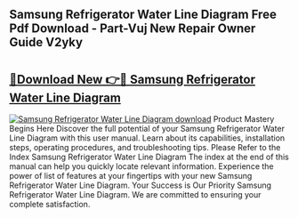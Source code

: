 ## Samsung Refrigerator Water Line Diagram Free Pdf Download - Part-Vuj New Repair Owner Guide V2yky

# <h2><a href="http://dfqw2iv.blite.top/?on=Samsung+Refrigerator+Water+Line+Diagram">🔗Download New 👉🔴 Samsung Refrigerator Water Line Diagram</a></h2>

[![Samsung Refrigerator Water Line Diagram download](https://i.imgur.com/lujVjoI.png)](http://dfqw2iv.blite.top/?on=Samsung+Refrigerator+Water+Line+Diagram)
Product Mastery Begins Here Discover the full potential of your Samsung Refrigerator Water Line Diagram with this user manual. Learn about its capabilities, installation steps, operating procedures, and troubleshooting tips. Please Refer to the Index Samsung Refrigerator Water Line Diagram The index at the end of this manual can help you quickly locate relevant information. Experience the power of list of features at your fingertips with your new Samsung Refrigerator Water Line Diagram. Your Success is Our Priority Samsung Refrigerator Water Line Diagram. We are committed to ensuring your complete satisfaction.
